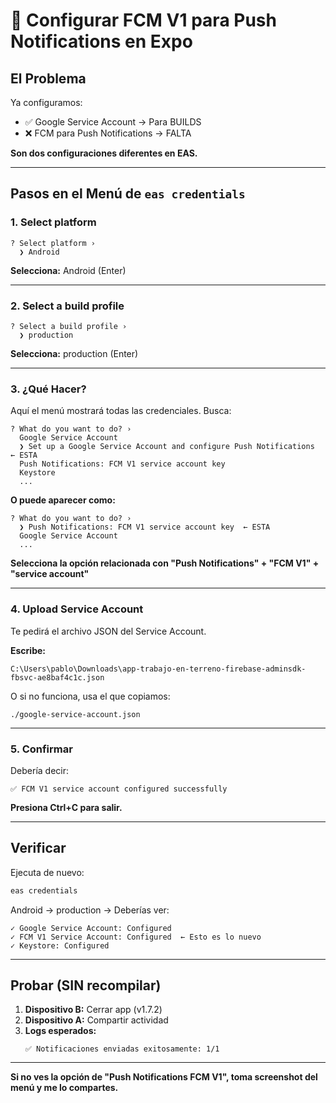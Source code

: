 # 🔑 Configurar FCM V1 para Push Notifications en Expo

## El Problema

Ya configuramos:
- ✅ Google Service Account → Para BUILDS
- ❌ FCM para Push Notifications → FALTA

**Son dos configuraciones diferentes en EAS.**

---

## Pasos en el Menú de `eas credentials`

### 1. Select platform
```
? Select platform › 
  ❯ Android
```
**Selecciona:** Android (Enter)

---

### 2. Select a build profile
```
? Select a build profile › 
  ❯ production
```
**Selecciona:** production (Enter)

---

### 3. ¿Qué Hacer?

Aquí el menú mostrará todas las credenciales. Busca:

```
? What do you want to do? › 
  Google Service Account
  ❯ Set up a Google Service Account and configure Push Notifications  ← ESTA
  Push Notifications: FCM V1 service account key
  Keystore
  ...
```

**O puede aparecer como:**
```
? What do you want to do? › 
  ❯ Push Notifications: FCM V1 service account key  ← ESTA
  Google Service Account
  ...
```

**Selecciona la opción relacionada con "Push Notifications" + "FCM V1" + "service account"**

---

### 4. Upload Service Account

Te pedirá el archivo JSON del Service Account.

**Escribe:**
```
C:\Users\pablo\Downloads\app-trabajo-en-terreno-firebase-adminsdk-fbsvc-ae8baf4c1c.json
```

O si no funciona, usa el que copiamos:
```
./google-service-account.json
```

---

### 5. Confirmar

Debería decir:
```
✅ FCM V1 service account configured successfully
```

**Presiona Ctrl+C para salir.**

---

## Verificar

Ejecuta de nuevo:
```powershell
eas credentials
```

Android → production → Deberías ver:

```
✓ Google Service Account: Configured
✓ FCM V1 Service Account: Configured  ← Esto es lo nuevo
✓ Keystore: Configured
```

---

## Probar (SIN recompilar)

1. **Dispositivo B:** Cerrar app (v1.7.2)
2. **Dispositivo A:** Compartir actividad
3. **Logs esperados:**
   ```
   ✅ Notificaciones enviadas exitosamente: 1/1
   ```

---

**Si no ves la opción de "Push Notifications FCM V1", toma screenshot del menú y me lo compartes.**
